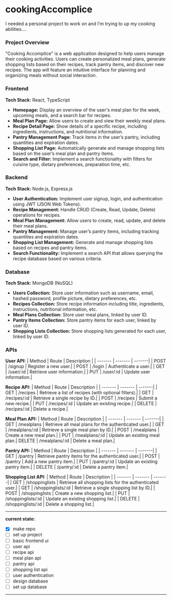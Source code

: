 # cookingAccomplice
I needed a personal project to work on and I'm trying to up my cooking abilities....

### Project Overview
"Cooking Accomplice" is a web application designed to help users manage their cooking activities. Users can create personalized meal plans, generate shopping lists based on their recipes, track pantry items, and discover new recipes. The app will feature an intuitive interface for planning and organizing meals without social interaction.

### Frontend
**Tech Stack:** React, TypeScript
- **Homepage:** Display an overview of the user's meal plan for the week, upcoming meals, and a search bar for recipes.
- **Meal Plan Page:** Allow users to create and view their weekly meal plans.
- **Recipe Detail Page:** Show details of a specific recipe, including ingredients, instructions, and nutritional information.
- **Pantry Management Page:** Track items in the user’s pantry, including quantities and expiration dates.
- **Shopping List Page:** Automatically generate and manage shopping lists based on the user’s meal plan and pantry items.
- **Search and Filter:** Implement a search functionality with filters for cuisine type, dietary preferences, preparation time, etc.

### Backend
**Tech Stack:** Node.js, Express.js
- **User Authentication:** Implement user signup, login, and authentication using JWT (JSON Web Tokens).
- **Recipe Management:** Handle CRUD (Create, Read, Update, Delete) operations for recipes.
- **Meal Plan Management:** Allow users to create, read, update, and delete their meal plans.
- **Pantry Management:** Manage user’s pantry items, including tracking quantities and expiration dates.
- **Shopping List Management:** Generate and manage shopping lists based on recipes and pantry items.
- **Search Functionality:** Implement a search API that allows querying the recipe database based on various criteria.

### Database
**Tech Stack:** MongoDB (NoSQL)
- **Users Collection:** Store user information such as username, email, hashed password, profile picture, dietary preferences, etc.
- **Recipes Collection:** Store recipe information including title, ingredients, instructions, nutritional information, etc.
- **Meal Plans Collection:** Store user meal plans, linked by user ID.
- **Pantry Items Collection:** Store pantry items for each user, linked by user ID.
- **Shopping Lists Collection:** Store shopping lists generated for each user, linked by user ID.

### APIs

**User API:**
| Method | Route | Description |
| ------- | ------- | -------|
| POST | /signup | Register a new user.|
| POST | /login | Authenticate a user.|
| GET | /user/:id | Retrieve user information.|
| PUT | /user/:id | Update user information.|


**Recipe API:**
| Method | Route | Description |
| ------- | ------- | -------|
| GET | /recipes | Retrieve a list of recipes (with optional filters).|
| GET | /recipes/:id | Retrieve a single recipe by ID.|
| POST | /recipes | Submit a new recipe.|
| PUT | /recipes/:id | Update an existing recipe.|
| DELETE | /recipes/:id | Delete a recipe.|


**Meal Plan API:**
| Method | Route | Description |
| ------- | ------- | -------|
| GET | /mealplans | Retrieve all meal plans for the authenticated user.|
| GET | /mealplans/:id | Retrieve a single meal plan by ID.|
| POST | /mealplans | Create a new meal plan.|
| PUT | /mealplans/:id | Update an existing meal plan.|
 DELETE | /mealplans/:id | Delete a meal plan.|


**Pantry API:**
| Method | Route | Description |
| ------- | ------- | -------|
| GET | /pantry | Retrieve pantry items for the authenticated user.|
| POST | /pantry | Add a new pantry item.|
| PUT | /pantry/:id | Update an existing pantry item.|
| DELETE | /pantry/:id | Delete a pantry item.|


**Shopping List API:**
| Method | Route | Description |
| ------- | ------- | -------|
| GET | /shoppinglists | Retrieve all shopping lists for the authenticated user.|
| GET | /shoppinglists/:id | Retrieve a single shopping list by ID.|
| POST | /shoppinglists | Create a new shopping list.|
| PUT | /shoppinglists/:id | Update an existing shopping list.|
| DELETE | /shoppinglists/:id | Delete a shopping list.|

---

**current state:**
- [X] make repo
- [ ] set up project
- [ ] basic frontend ui 
- [ ] user api
- [ ] recipe api
- [ ] meal plan api
- [ ] pantry api
- [ ] shopping list api
- [ ] user authentication
- [ ] design database
- [ ] set up database
***
